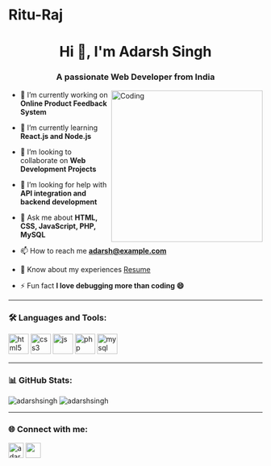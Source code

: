 # Ritu-Raj
<h1 align="center">Hi 👋, I'm Adarsh Singh</h1>
<h3 align="center">A passionate Web Developer from India</h3>

<img align="right" alt="Coding" width="300" src="https://cdn.dribbble.com/users/1162077/screenshots/3848914/programmer.gif">

- 🔭 I’m currently working on **Online Product Feedback System**

- 🌱 I’m currently learning **React.js and Node.js**

- 👯 I’m looking to collaborate on **Web Development Projects**

- 🤝 I’m looking for help with **API integration and backend development**

- 💬 Ask me about **HTML, CSS, JavaScript, PHP, MySQL**

- 📫 How to reach me **adarsh@example.com**

- 📄 Know about my experiences [Resume](link-to-your-resume)

- ⚡ Fun fact **I love debugging more than coding 😄**

---

### 🛠️ Languages and Tools:
<p align="left">
  <img src="https://cdn.jsdelivr.net/gh/devicons/devicon/icons/html5/html5-original.svg" alt="html5" width="40" height="40"/>
  <img src="https://cdn.jsdelivr.net/gh/devicons/devicon/icons/css3/css3-original.svg" alt="css3" width="40" height="40"/>
  <img src="https://cdn.jsdelivr.net/gh/devicons/devicon/icons/javascript/javascript-original.svg" alt="js" width="40" height="40"/>
  <img src="https://cdn.jsdelivr.net/gh/devicons/devicon/icons/php/php-original.svg" alt="php" width="40" height="40"/>
  <img src="https://cdn.jsdelivr.net/gh/devicons/devicon/icons/mysql/mysql-original.svg" alt="mysql" width="40" height="40"/>
</p>

---

### 📊 GitHub Stats:
<p align="left">
  <img src="https://github-readme-stats.vercel.app/api?username=adarshsingh&show_icons=true&locale=en" alt="adarshsingh" />
  <img src="https://github-readme-streak-stats.herokuapp.com/?user=adarshsingh" alt="adarshsingh" />
</p>

---

### 🌐 Connect with me:
<p>
  <a href="https://linkedin.com/in/adarsh" target="blank"><img align="center" src="https://cdn-icons-png.flaticon.com/512/174/174857.png" alt="adarsh" height="30" width="30" /></a>
  <a href="mailto:adarsh@example.com"><img align="center" src="https://cdn-icons-png.flaticon.com/512/732/732200.png" height="30" width="30" /></a>
</p>
